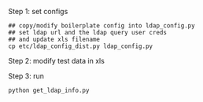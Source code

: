
Step 1: set configs

    ## copy/modify boilerplate config into ldap_config.py
    ## set ldap url and the ldap query user creds
    ## and update xls filename
    cp etc/ldap_config_dist.py ldap_config.py
    
Step 2: modify test data in xls

Step 3: run

    python get_ldap_info.py



